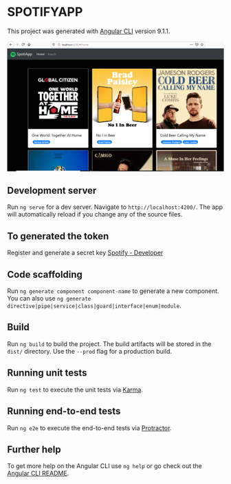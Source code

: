 # SPOTIFYAPP

This project was generated with [Angular CLI](https://github.com/angular/angular-cli) version 9.1.1.

![Vista previa](https://github.com/EmSanchezM/SPOTIFY-APP/blob/master/src/assets/img/preview.PNG "Logo Preview Text 1")


## Development server

Run `ng serve` for a dev server. Navigate to `http://localhost:4200/`. The app will automatically reload if you change any of the source files.

## To generated the token
Register and generate a secret key [Spotify - Developer](https://developer.spotify.com/)
 
## Code scaffolding

Run `ng generate component component-name` to generate a new component. You can also use `ng generate directive|pipe|service|class|guard|interface|enum|module`.

## Build

Run `ng build` to build the project. The build artifacts will be stored in the `dist/` directory. Use the `--prod` flag for a production build.

## Running unit tests

Run `ng test` to execute the unit tests via [Karma](https://karma-runner.github.io).

## Running end-to-end tests

Run `ng e2e` to execute the end-to-end tests via [Protractor](http://www.protractortest.org/).

## Further help

To get more help on the Angular CLI use `ng help` or go check out the [Angular CLI README](https://github.com/angular/angular-cli/blob/master/README.md).
